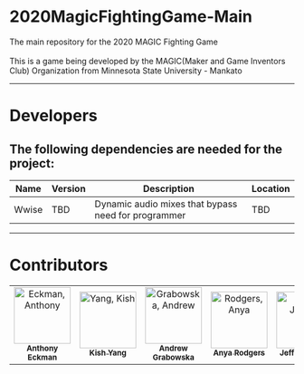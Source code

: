 # 2020MagicFightingGame-Main

The main repository for the 2020 MAGIC Fighting Game <br /><br />
This is a game being developed by the MAGIC(Maker and Game Inventors Club) Organization from Minnesota State University - Mankato
<br />

<hr />
<h1> Developers </h1>
<h2> The following dependencies are needed for the project: </h2>

| Name  | Version | Description                                         | Location |
| ----- | ------- | --------------------------------------------------- | -------- |
| Wwise | TBD     | Dynamic audio mixes that bypass need for programmer | TBD      |

<hr />

# Contributors

<table>
  <tr>
    <td align="center"><a href="https://github.com/AnthonyEckman"><img src="https://avatars3.githubusercontent.com/u/45302117?s=460&v=4" width="100px;" alt="Eckman, Anthony"/><br /><sub><b>Anthony Eckman</b></sub></a><br /></td>
    <td align="center"><a href="https://github.com/TisKish"><img src="https://avatars3.githubusercontent.com/u/51489102?s=460&v=4" width="100px;" alt="Yang, Kish"/><br /><sub><b>Kish Yang</b></sub></a><br /></td>
    <td align="center"><a href="https://github.com/agrabowska"><img src="https://avatars0.githubusercontent.com/u/31863991?s=400&v=4" width="100px;" alt="Grabowska, Andrew"/><br /><sub><b>Andrew Grabowska</b></sub></a><br /></td>
    <td align="center"><a href="https://github.com/meanya"><img src="https://avatars2.githubusercontent.com/u/60586332?s=460&v=4" width="100px;" alt="Rodgers, Anya"/><br /><sub><b>Anya Rodgers</b></sub></a><br /></td>
    <td align="center"><a href="https://github.com/JeffreyKongmengXiong"><img src="https://avatars2.githubusercontent.com/u/38406496?s=460&v=4" width="100px;" alt="Xiong, Jeffrey"/><br /><sub><b>Jeffrey Xiong</b></sub></a><br /></td>
  </tr>
</table>
